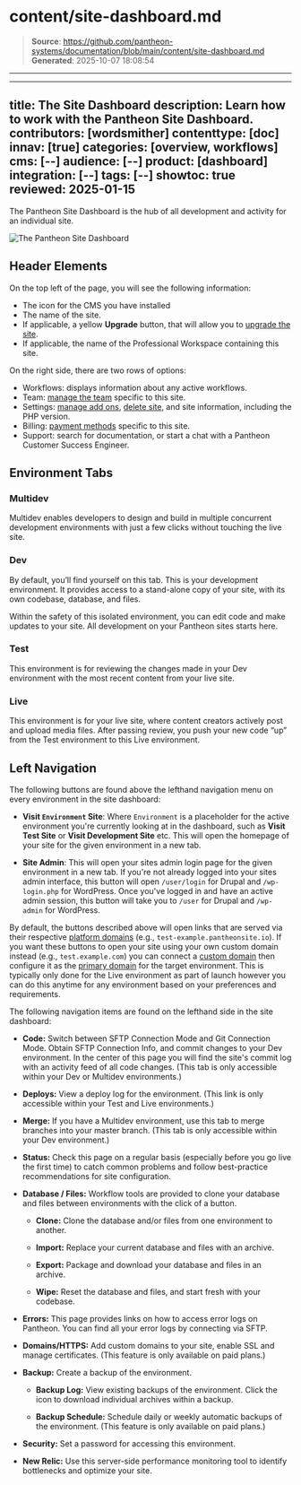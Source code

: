 # content/site-dashboard.md

> **Source**: https://github.com/pantheon-systems/documentation/blob/main/content/site-dashboard.md
> **Generated**: 2025-10-07 18:08:54

---

---
title: The Site Dashboard
description: Learn how to work with the Pantheon Site Dashboard.
contributors: [wordsmither]
contenttype: [doc]
innav: [true]
categories: [overview, workflows]
cms: [--]
audience: [--]
product: [dashboard]
integration: [--]
tags: [--]
showtoc: true
reviewed: 2025-01-15
---

The Pantheon Site Dashboard is the hub of all development and activity for an individual site.

![The Pantheon Site Dashboard](../images/dashboard/new-dashboard/2024/site-dashboard-2024.png)

## Header Elements

On the top left of the page, you will see the following information:

- The icon for the CMS you have installed
- The name of the site.
- If applicable, a yellow **Upgrade** button, that will allow you to [upgrade the site](/guides/account-mgmt/plans/site-plans).
- If applicable, the name of the Professional Workspace containing this site.

On the right side, there are two rows of options:

- Workflows: displays information about any active workflows.
- Team: [manage the team](/guides/account-mgmt/workspace-sites-teams/teams#manage-teams) specific to this site.
- Settings: [manage add ons](/guides/account-mgmt/plans/site-plans), [delete site](https://docs.pantheon.io/guides/account-mgmt/workspace-sites-teams/sites), and site information, including the PHP version.
- Billing: [payment methods](/guides/account-mgmt/billing/methods) specific to this site.
- Support: search for documentation, or start a chat with a Pantheon Customer Success Engineer.

## Environment Tabs

### <Icon icon="cloud" size="lg"/> Multidev

Multidev enables developers to design and build in multiple concurrent development environments with just a few clicks without touching the live site.

### <Icon icon="wrench" size="lg"/> Dev

By default, you’ll find yourself on this tab. This is your development environment. It provides access to a stand-alone copy of your site, with its own codebase, database, and files.

Within the safety of this isolated environment, you can edit code and make updates to your site. All development on your Pantheon sites starts here.

### <Icon icon="equalizer" /> Test

This environment is for reviewing the changes made in your Dev environment with the most recent content from your live site.

### <Icon icon="wavePulse" size="lg"/> Live

This environment is for your live site, where content creators actively post and upload media files. After passing review, you push your new code “up” from the Test environment to this Live environment.

## Left Navigation

The following buttons are found above the lefthand navigation menu on every environment in the site dashboard:

- **Visit `Environment` Site**: Where `Environment` is a placeholder for the active environment you're currently looking at in the dashboard, such as **Visit Test Site** or **Visit Development Site** etc. This will open the homepage of your site for the given environment in a new tab.

- **Site Admin**: This will open your sites admin login page for the given environment in a new tab. If you're not already logged into your sites admin interface, this button will open `/user/login` for Drupal and `/wp-login.php` for WordPress. Once you've logged in and have an active admin session, this button will take you to `/user` for Drupal and `/wp-admin` for WordPress.

<Alert title="Note" type="info">

By default, the buttons described above will open links that are served via their respective [platform domains](/guides/domains/platform-domains) (e.g., `test-example.pantheonsite.io`). If you want these buttons to open your site using your own custom domain instead (e.g., `test.example.com`) you can connect a [custom domain](/guides/domains/custom-domains) then configure it as the [primary domain](/guides/domains/primary-domain) for the target environment. This is typically only done for the Live environment as part of launch however you can do this anytime for any environment based on your preferences and requirements.

</Alert>

The following navigation items are found on the lefthand side in the site dashboard:

- **Code:** Switch between SFTP Connection Mode and Git Connection Mode. Obtain SFTP Connection Info, and commit changes to your Dev environment. In the center of this page you will find the site's commit log with an activity feed of all code changes. (This tab is only accessible within your Dev or Multidev environments.)

- **Deploys:** View a deploy log for the environment. (This link is only accessible within your Test and Live environments.)

- **Merge:** If you have a Multidev environment, use this tab to merge branches into your master branch. (This tab is only accessible within your Dev environment.)

- **Status:** Check this page on a regular basis (especially before you go live the first time) to catch common problems and follow best-practice recommendations for site configuration.

- **Database / Files:** Workflow tools are provided to clone your database and files between environments with the click of a button.

  - **Clone:** Clone the database and/or files from one environment to another.

  - **Import:** Replace your current database and files with an archive.

  - **Export:** Package and download your database and files in an archive.

  - **Wipe:** Reset the database and files, and start fresh with your codebase.

- **Errors:** This page provides links on how to access error logs on Pantheon. You can find all your error logs by connecting via SFTP.

- **Domains/HTTPS:** Add custom domains to your site, enable SSL and manage certificates. (This feature is only available on paid plans.)

- **Backup:** Create a backup of the environment.

  - **Backup Log:** View existing backups of the environment. Click the <Icon icon="download" text="Download"/> icon to download individual archives within a backup.

  - **Backup Schedule:** Schedule daily or weekly automatic backups of the environment. (This feature is only available on paid plans.)

- **Security:** Set a password for accessing this environment.

- **New Relic:** Use this server-side performance monitoring tool to identify bottlenecks and optimize your site.
